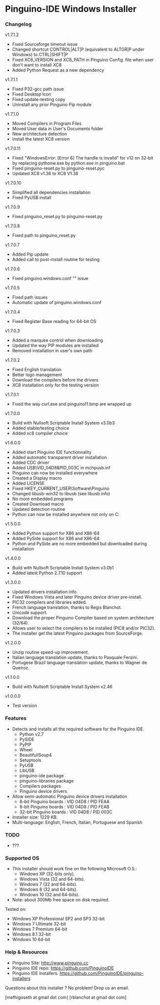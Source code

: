 Pinguino-IDE Windows Installer
==============================

### Changelog

v1.7.1.2
* Fixed Sourceforge timeout issue
* Changed shortcut CONTROL|ALT|P (equivalent to ALTGR|P under Windows) to CTRL|SHIFT|P
* Fixed XC8_VERSION and XC8_PATH in Pinguino Config. file when user don't want to install XC8
* Added Python Request as a new dependency

v1.7.1.1
* Fixed P32-gcc path issue
* Fixed Desktop Icon
* Fixed update-testing copy 
* Uninstall any prior Pinguino Pip module

v1.7.1.0
* Moved Compilers in Program Files
* Moved User data in User's Documents folder
* New architecture detection
* Install the latest XC8 version

v1.7.0.11
* Fixed "WindowsError: [Error 6] The handle is invalid" for v12 on 32-bit
  by replacing pythonw.exe by python.exe in pinguino.bat
* Fixed pinguino-reset.py to pinguino-reset.pyc
* Updated XC8 v1.36 to XC8 V1.38

v1.7.0.10
* Simplified all dependencies installation
* Fixed PyUSB install

v1.7.0.9
* Fixed pinguino_reset.py to pinguino-reset.py

v1.7.0.8
* Fixed path to pinguino_reset.py

v1.7.0.7
* Added Pip update
* Added call to post-install routine for testing

v1.7.0.6
* Fixed pinguino.windows.conf "" issue

v1.7.0.5
* Fixed path issues
* Automatic update of pinguino.windows.conf

v1.7.0.4
* Fixed Register Base reading for 64-bit OS

v1.7.0.3
* Added a marquee control when downloading
* Updated the way PIP modules are installed
* Removed installation in user's own path

v1.7.0.2
* Fixed English translation
* Better logo management
* Download the compilers before the drivers
* XC8 installation only for the testing version 

v1.7.0.1
* Fixed the way curl.exe and pinguino11.bmp are wrapped up

v1.7.0.0
* Build with Nullsoft Scriptable Install System v3.0b3
* Added stable/testing choice
* Added xc8 compiler choice

v1.6.0.0
* Added start Pinguino IDE functionnality
* Added automatic transparent driver installation
* Added CDC driver
* Added USB\VID_04D8&PID_003C in mchpusb.inf
* Pinguino can now be installed everywhere
* Created a Display macro
* Added LICENSE
* Fixed HKEY_CURRENT_USER\Software\Pinguino
* Changed libusb-win32 to libusb (see libusb.info)
* No more embedded programs
* Created Download macro
* Updated detection routine
* Python can now be installed anywhere not only on C:

v1.5.0.0
* Added Python support for X86 and X86-64
* Added PySide support for X86 and X86-64
* Python and PySide are no more embedded but downloaded during installation

v1.4.0.0
* Build with Nullsoft Scriptable Install System v3.0b1
* Added latest Python 2.7.10 support

v1.3.0.0
* Updated drivers installation info.
* Fixed Windows Vista and later Pinguino device driver pre-install.
* PIC32 compilers and libraries added.
* French language translation, thanks to Regis Blanchot.
* Unicode support.
* Download the proper Pinguino Compiler based on system architecture (32/64).
* Allows user to select the compilers to be installed (PIC8 and/or PIC32).
* The installer get the latest Pinguino packages from SourceForge.

v1.2.0.0
* Unzip routine speed-up improvement.
* Italian language translation update, thanks to Pasquale Fersini.
* Portugese Brazil language translation update, thanks to Wagner de Queiroz.

v1.1.0.0
* Build with Nullsoft Scriptable Install System v2.46

v1.0.0.0
* Test version

### Features

* Detects and installs all the required software for the Pinguino IDE.
  + Python v2.7
  + PySIDE
  + PyPIP
  + Wheel
  + BeautifullSoup4
  + Setuptools
  + PyUSB
  + LibUSB
  + pinguino-ide package
  + pinguino-libraries package
  + Compilers packages
  + Pinguino device drivers.
* Allow semi-automatic Pinguino device drivers installation
  +  8-bit Pinguino boards : VID 04D8 / PID FEAA
  +  8-bit Pinguino boards : VID 04D8 / PID FEAB
  + 32-bit Pinguino boards : VID 04D8 / PID 003C
* Installer size: 1229 KB.
* Multi-language: English, French, Italian, Portuguese and Spanish

### TODO

* ???

### Supported OS

* This installer should work fine on the following Microsoft O.S.:
  + Windows XP (32-bits only).
  + Windows Vista (32 and 64-bits).
  + Windows 7 (32 and 64-bits).
  + Windows 8 (32 and 64-bits).
  + Windows 10 (32 and 64-bits).
* Note: about 300Mb free space on disk required.

Tested on:

* Windows XP Professional SP2 and SP3 32-bit
* Windows 7 Ultimate 32-bit
* Windows 7 Premium 64-bit
* Windows 8.1 32-bit
* Windows 10 64-bit
 
### Help & Resources

* Pinguino Site: http://www.pinguino.cc
* Pinguino IDE repo: https://github.com/PinguinoIDE
* Pinguino IDE installers: https://github.com/PinguinoIDE/pinguino-installers

Questions about this installer ? No problem! Drop us an email.

[mefhigoseth at gmail dot com]
[rblanchot at gmail dot com]
